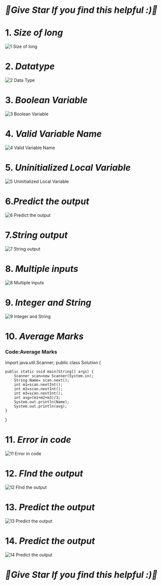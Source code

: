 # ***🌟Give Star If you find this helpful :)🌟***
# 1. ***Size of long***
![1 Size of long](https://user-images.githubusercontent.com/81718623/191794357-3dd33489-6f41-416d-b9e7-aa9cba2efcd0.jpg)
# 2. ***Datatype***
![2 Data Type](https://user-images.githubusercontent.com/81718623/191794395-08f7e0a8-d77d-425a-8f4c-9dc5fed69d12.jpg)
# 3. ***Boolean Variable***
![3 Boolean Variable](https://user-images.githubusercontent.com/81718623/191794447-7ae3d679-c68b-4e43-9bf8-31fc48dc6973.jpg)
# 4. ***Valid Variable Name***
![4 Valid Variable Name](https://user-images.githubusercontent.com/81718623/191794491-88dda8fa-6535-4284-9ef3-66b1606f40f8.jpg)
# 5. ***Uninitialized Local Variable***
![5 Uninitialized Local Variable](https://user-images.githubusercontent.com/81718623/191794531-10eb34bf-5706-4379-b4cc-1b0118a6cf8c.jpg)
# 6.***Predict the output***
![6 Predict the output](https://user-images.githubusercontent.com/81718623/191794577-afe30776-7b5e-41be-b7ed-3d0581cdf3eb.jpg)
# 7.***String output***
![7 String output](https://user-images.githubusercontent.com/81718623/191794599-466a8c1a-289d-4d74-ba45-50401974fb17.jpg)
# 8. ***Multiple inputs***
![8 Multiple inputs](https://user-images.githubusercontent.com/81718623/191794632-8d034053-1d06-4042-b9f1-65ac6b746f78.jpg)
# 9. ***Integer and String***
![9 Integer and String](https://user-images.githubusercontent.com/81718623/191794656-4e6db5d5-d117-4670-8849-82089aa01cd0.jpg)
# 10. ***Average Marks***
### Code:Average Marks

import java.util.Scanner;
public class Solution {

	public static void main(String[] args) {
		Scanner scan=new Scanner(System.in);
  		String Name= scan.next();
        int m1=scan.nextInt();
        int m2=scan.nextInt();
        int m3=scan.nextInt();
        int avg=(m1+m2+m3)/3;
        System.out.println(Name);
        System.out.println(avg);	
	}
}

# 11. ***Error in code***
![11 Error in code](https://user-images.githubusercontent.com/81718623/191794704-cb12e06a-e804-4883-92fe-c9daff1723c2.jpg)
# 12. ***FInd the output***
![12 FInd the output](https://user-images.githubusercontent.com/81718623/191794729-8a3d42d8-a31f-4fa7-aa91-193d8674865f.jpg)
# 13. ***Predict the output***
![13 Predict the output](https://user-images.githubusercontent.com/81718623/191794756-00f41df7-c6f0-4230-9465-d05853707f95.jpg)
# 14. ***Predict the output***
![14 Predict the output](https://user-images.githubusercontent.com/81718623/191794783-0da3f55d-5923-430b-8b0a-928bb00fbea2.jpg)
# ***🌟Give Star If you find this helpful :)🌟***

